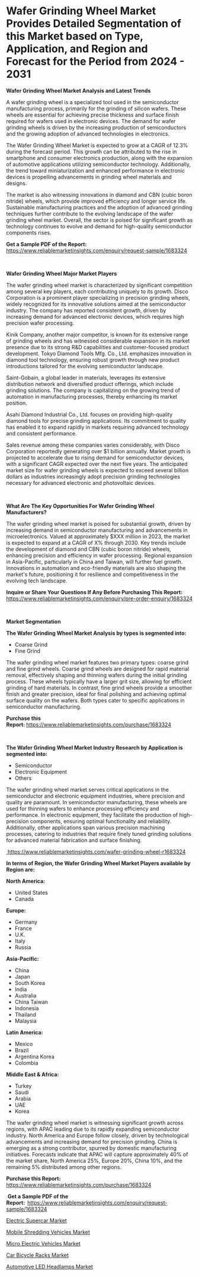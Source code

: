 <p><h1>Wafer Grinding Wheel Market Provides Detailed Segmentation of this Market based on Type, Application, and Region and Forecast for the Period from 2024 - 2031</h1></p><p><strong>Wafer Grinding Wheel Market Analysis and Latest Trends</strong></p>
<p><p>A wafer grinding wheel is a specialized tool used in the semiconductor manufacturing process, primarily for the grinding of silicon wafers. These wheels are essential for achieving precise thickness and surface finish required for wafers used in electronic devices. The demand for wafer grinding wheels is driven by the increasing production of semiconductors and the growing adoption of advanced technologies in electronics.</p><p>The Wafer Grinding Wheel Market is expected to grow at a CAGR of 12.3% during the forecast period. This growth can be attributed to the rise in smartphone and consumer electronics production, along with the expansion of automotive applications utilizing semiconductor technology. Additionally, the trend toward miniaturization and enhanced performance in electronic devices is propelling advancements in grinding wheel materials and designs.</p><p>The market is also witnessing innovations in diamond and CBN (cubic boron nitride) wheels, which provide improved efficiency and longer service life. Sustainable manufacturing practices and the adoption of advanced grinding techniques further contribute to the evolving landscape of the wafer grinding wheel market. Overall, the sector is poised for significant growth as technology continues to evolve and demand for high-quality semiconductor components rises.</p></p>
<p><strong>Get a Sample PDF of the Report:&nbsp;</strong> <a href="https://www.reliablemarketinsights.com/enquiry/request-sample/1683324?utm_campaign=1739&utm_medium=2&utm_source=Github&utm_content=ia&utm_term=15102024&utm_id=wafer-grinding-wheel">https://www.reliablemarketinsights.com/enquiry/request-sample/1683324</a></p>
<p>&nbsp;</p>
<p><strong>Wafer Grinding Wheel Major Market Players</strong></p>
<p><p>The wafer grinding wheel market is characterized by significant competition among several key players, each contributing uniquely to its growth. Disco Corporation is a prominent player specializing in precision grinding wheels, widely recognized for its innovative solutions aimed at the semiconductor industry. The company has reported consistent growth, driven by increasing demand for advanced electronic devices, which requires high precision wafer processing.</p><p>Kinik Company, another major competitor, is known for its extensive range of grinding wheels and has witnessed considerable expansion in its market presence due to its strong R&D capabilities and customer-focused product development. Tokyo Diamond Tools Mfg. Co., Ltd. emphasizes innovation in diamond tool technology, ensuring robust growth through new product introductions tailored for the evolving semiconductor landscape.</p><p>Saint-Gobain, a global leader in materials, leverages its extensive distribution network and diversified product offerings, which include grinding solutions. The company is capitalizing on the growing trend of automation in manufacturing processes, thereby enhancing its market position.</p><p>Asahi Diamond Industrial Co., Ltd. focuses on providing high-quality diamond tools for precise grinding applications. Its commitment to quality has enabled it to expand rapidly in markets requiring advanced technology and consistent performance.</p><p>Sales revenue among these companies varies considerably, with Disco Corporation reportedly generating over $1 billion annually. Market growth is projected to accelerate due to rising demand for semiconductor devices, with a significant CAGR expected over the next five years. The anticipated market size for wafer grinding wheels is expected to exceed several billion dollars as industries increasingly adopt precision grinding technologies necessary for advanced electronic and photovoltaic devices.</p></p>
<p>&nbsp;</p>
<p><strong>What Are The Key Opportunities For Wafer Grinding Wheel Manufacturers?</strong></p>
<p><p>The wafer grinding wheel market is poised for substantial growth, driven by increasing demand in semiconductor manufacturing and advancements in microelectronics. Valued at approximately $XXX million in 2023, the market is expected to expand at a CAGR of X% through 2030. Key trends include the development of diamond and CBN (cubic boron nitride) wheels, enhancing precision and efficiency in wafer processing. Regional expansion in Asia-Pacific, particularly in China and Taiwan, will further fuel growth. Innovations in automation and eco-friendly materials are also shaping the market's future, positioning it for resilience and competitiveness in the evolving tech landscape.</p></p>
<p><strong>Inquire or Share Your Questions If Any Before Purchasing This Report:</strong> <a href="https://www.reliablemarketinsights.com/enquiry/pre-order-enquiry/1683324?utm_campaign=1739&utm_medium=2&utm_source=Github&utm_content=ia&utm_term=15102024&utm_id=wafer-grinding-wheel">https://www.reliablemarketinsights.com/enquiry/pre-order-enquiry/1683324</a></p>
<p>&nbsp;</p>
<p><strong>Market Segmentation</strong></p>
<p><strong>The Wafer Grinding Wheel Market Analysis by types is segmented into:</strong></p>
<p><ul><li>Coarse Grind</li><li>Fine Grind</li></ul></p>
<p><p>The wafer grinding wheel market features two primary types: coarse grind and fine grind wheels. Coarse grind wheels are designed for rapid material removal, effectively shaping and thinning wafers during the initial grinding process. These wheels typically have a larger grit size, allowing for efficient grinding of hard materials. In contrast, fine grind wheels provide a smoother finish and greater precision, ideal for final polishing and achieving optimal surface quality on the wafers. Both types cater to specific applications in semiconductor manufacturing.</p></p>
<p><strong>Purchase this Report:&nbsp;</strong><a href="https://www.reliablemarketinsights.com/purchase/1683324?utm_campaign=1739&utm_medium=2&utm_source=Github&utm_content=ia&utm_term=15102024&utm_id=wafer-grinding-wheel">https://www.reliablemarketinsights.com/purchase/1683324</a></p>
<p>&nbsp;</p>
<p><strong>The Wafer Grinding Wheel Market Industry Research by Application is segmented into:</strong></p>
<p><ul><li>Semiconductor</li><li>Electronic Equipment</li><li>Others</li></ul></p>
<p><p>The wafer grinding wheel market serves critical applications in the semiconductor and electronic equipment industries, where precision and quality are paramount. In semiconductor manufacturing, these wheels are used for thinning wafers to enhance processing efficiency and performance. In electronic equipment, they facilitate the production of high-precision components, ensuring optimal functionality and reliability. Additionally, other applications span various precision machining processes, catering to industries that require finely tuned grinding solutions for advanced material fabrication and surface finishing.</p></p>
<p><a href="https://www.reliablemarketinsights.com/wafer-grinding-wheel-r1683324?utm_campaign=1739&utm_medium=2&utm_source=Github&utm_content=ia&utm_term=15102024&utm_id=wafer-grinding-wheel">&nbsp;https://www.reliablemarketinsights.com/wafer-grinding-wheel-r1683324</a></p>
<p><strong>In terms of Region, the Wafer Grinding Wheel Market Players available by Region are:</strong></p>
<p>
    <p> <strong> North America: </strong>
        <ul>
            <li>United States</li>
            <li>Canada</li>
        </ul>
        </p> 
    <p> <strong> Europe: </strong>
        <ul>
            <li>Germany</li>
            <li>France</li>
            <li>U.K.</li>
            <li>Italy</li>
            <li>Russia</li>
        </ul>
        </p> 
    <p> <strong> Asia-Pacific: </strong>
        <ul>
            <li>China</li>
            <li>Japan</li>
            <li>South Korea</li>
            <li>India</li>
            <li>Australia</li>
            <li>China Taiwan</li>
            <li>Indonesia</li>
            <li>Thailand</li>
            <li>Malaysia</li>
        </ul>
        </p> 
    <p> <strong> Latin America: </strong>
        <ul>
            <li>Mexico</li>
            <li>Brazil</li>
            <li>Argentina Korea</li>
            <li>Colombia</li>
        </ul>
        </p> 
    <p> <strong> Middle East & Africa: </strong>
        <ul>
            <li>Turkey</li>
            <li>Saudi</li>
            <li>Arabia</li>
            <li>UAE</li>
            <li>Korea</li>
        </ul>
    </p>
    </p>
<p><p>The wafer grinding wheel market is witnessing significant growth across regions, with APAC leading due to its rapidly expanding semiconductor industry. North America and Europe follow closely, driven by technological advancements and increasing demand for precision grinding. China is emerging as a strong contributor, spurred by domestic manufacturing initiatives. Forecasts indicate that APAC will capture approximately 40% of the market share, North America 25%, Europe 20%, China 10%, and the remaining 5% distributed among other regions.</p></p>
<p><strong>Purchase this Report: </strong><a href="https://www.reliablemarketinsights.com/purchase/1683324?utm_campaign=1739&utm_medium=2&utm_source=Github&utm_content=ia&utm_term=15102024&utm_id=wafer-grinding-wheel">https://www.reliablemarketinsights.com/purchase/1683324</a></p>
<p>&nbsp;<strong>Get a Sample PDF of the Report:&nbsp;&nbsp;</strong><a href="https://www.reliablemarketinsights.com/enquiry/request-sample/1683324?utm_campaign=1739&utm_medium=2&utm_source=Github&utm_content=ia&utm_term=15102024&utm_id=wafer-grinding-wheel">https://www.reliablemarketinsights.com/enquiry/request-sample/1683324</a></p>
<p><strong></strong></p>
<p><p><a href="https://www.linkedin.com/pulse/electric-supercar-market-transformation-comparative-analysis-a3suf?utm_campaign=1739&utm_medium=2&utm_source=Github&utm_content=ia&utm_term=15102024&utm_id=wafer-grinding-wheel">Electric Supercar Market</a></p><p><a href="https://www.linkedin.com/pulse/mobile-shredding-vehicles-spectrum-usage-patterns-sector-l1caf?utm_campaign=1739&utm_medium=2&utm_source=Github&utm_content=ia&utm_term=15102024&utm_id=wafer-grinding-wheel">Mobile Shredding Vehicles Market</a></p><p><a href="https://www.linkedin.com/pulse/global-micro-electric-vehicles-market-focus-product-type-pure-c45ef?utm_campaign=1739&utm_medium=2&utm_source=Github&utm_content=ia&utm_term=15102024&utm_id=wafer-grinding-wheel">Micro Electric Vehicles Market</a></p><p><a href="https://www.linkedin.com/pulse/future-car-bicycle-racks-market-global-forecast-trends-2024-ezutf?utm_campaign=1739&utm_medium=2&utm_source=Github&utm_content=ia&utm_term=15102024&utm_id=wafer-grinding-wheel">Car Bicycle Racks Market</a></p><p><a href="https://www.linkedin.com/pulse/automotive-led-headlamps-market-growth-segmentation-regional-xaj1f?utm_campaign=1739&utm_medium=2&utm_source=Github&utm_content=ia&utm_term=15102024&utm_id=wafer-grinding-wheel">Automotive LED Headlamps Market</a></p></p>